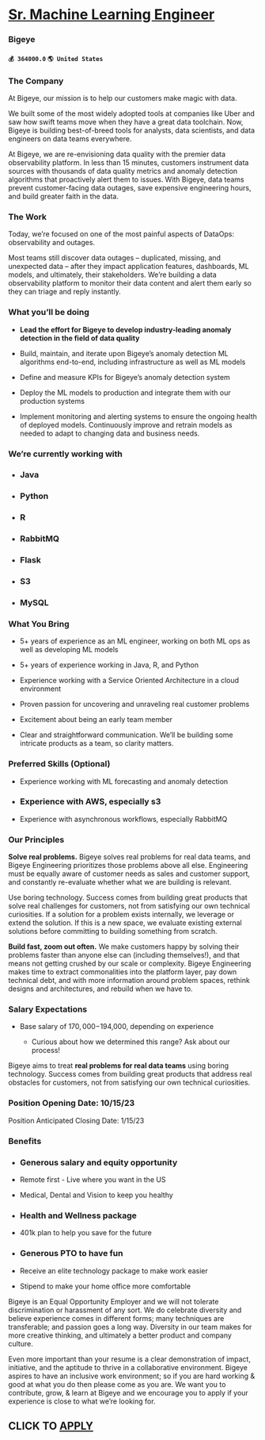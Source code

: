 # [Sr. Machine Learning Engineer](https://www.remotewlb.com/apply/sr-machine-learning-engineer-59842)  
### Bigeye  
#### `💰 364000.0` `🌎 United States`  

### **The Company**

At Bigeye, our mission is to help our customers make magic with data.

We built some of the most widely adopted tools at companies like Uber and saw how swift teams move when they have a great data toolchain. Now, Bigeye is building best-of-breed tools for analysts, data scientists, and data engineers on data teams everywhere.

At Bigeye, we are re-envisioning data quality with the premier data observability platform. In less than 15 minutes, customers instrument data sources with thousands of data quality metrics and anomaly detection algorithms that proactively alert them to issues. With Bigeye, data teams prevent customer-facing data outages, save expensive engineering hours, and build greater faith in the data.

### The Work

Today, we’re focused on one of the most painful aspects of DataOps: observability and outages.

Most teams still discover data outages – duplicated, missing, and unexpected data – after they impact application features, dashboards, ML models, and ultimately, their stakeholders. We’re building a data observability platform to monitor their data content and alert them early so they can triage and reply instantly.

### What you’ll be doing

  *  **Lead the effort for Bigeye to develop industry-leading anomaly detection in the field of data quality**

  * Build, maintain, and iterate upon Bigeye’s anomaly detection ML algorithms end-to-end, including infrastructure as well as ML models

  * Define and measure KPIs for Bigeye’s anomaly detection system

  * Deploy the ML models to production and integrate them with our production systems

  * Implement monitoring and alerting systems to ensure the ongoing health of deployed models. Continuously improve and retrain models as needed to adapt to changing data and business needs.

### We’re currently working with

  * ### Java

  * ### Python

  * ### R

  * ### RabbitMQ

  * ### Flask

  * ### S3

  * ### MySQL

### What You Bring

  * 5+ years of experience as an ML engineer, working on both ML ops as well as developing ML models

  * 5+ years of experience working in Java, R, and Python

  * Experience working with a Service Oriented Architecture in a cloud environment

  * Proven passion for uncovering and unraveling real customer problems

  * Excitement about being an early team member

  * Clear and straightforward communication. We’ll be building some intricate products as a team, so clarity matters.

### Preferred Skills (Optional)

  * Experience working with ML forecasting and anomaly detection

  * ### Experience with AWS, especially s3

  * Experience with asynchronous workflows, especially RabbitMQ 

### Our Principles

 **Solve real problems.** Bigeye solves real problems for real data teams, and Bigeye Engineering prioritizes those problems above all else. Engineering must be equally aware of customer needs as sales and customer support, and constantly re-evaluate whether what we are building is relevant.

Use boring technology. Success comes from building great products that solve real challenges for customers, not from satisfying our own technical curiosities. If a solution for a problem exists internally, we leverage or extend the solution. If this is a new space, we evaluate existing external solutions before committing to building something from scratch.

 **Build fast, zoom out often.** We make customers happy by solving their problems faster than anyone else can (including themselves!), and that means not getting crushed by our scale or complexity. Bigeye Engineering makes time to extract commonalities into the platform layer, pay down technical debt, and with more information around problem spaces, rethink designs and architectures, and rebuild when we have to.

### Salary Expectations

  * Base salary of $170,000-$194,000, depending on experience

    * Curious about how we determined this range? Ask about our process!

Bigeye aims to treat **real problems for real data teams** using boring technology. Success comes from building great products that address real obstacles for customers, not from satisfying our own technical curiosities.

### Position Opening Date: 10/15/23

Position Anticipated Closing Date: 1/15/23

###  **Benefits**

  * ### Generous salary and equity opportunity

  * Remote first - Live where you want in the US

  * Medical, Dental and Vision to keep you healthy

  * ### Health and Wellness package

  * 401k plan to help you save for the future

  * ### Generous PTO to have fun

  * Receive an elite technology package to make work easier

  * Stipend to make your home office more comfortable 

Bigeye is an Equal Opportunity Employer and we will not tolerate discrimination or harassment of any sort. We do celebrate diversity and believe experience comes in different forms; many techniques are transferable; and passion goes a long way. Diversity in our team makes for more creative thinking, and ultimately a better product and company culture.

Even more important than your resume is a clear demonstration of impact, initiative, and the aptitude to thrive in a collaborative environment. Bigeye aspires to have an inclusive work environment; so if you are hard working & good at what you do then please come as you are. We want you to contribute, grow, & learn at Bigeye and we encourage you to apply if your experience is close to what we’re looking for.

  
## CLICK TO [APPLY](https://www.remotewlb.com/apply/sr-machine-learning-engineer-59842)

